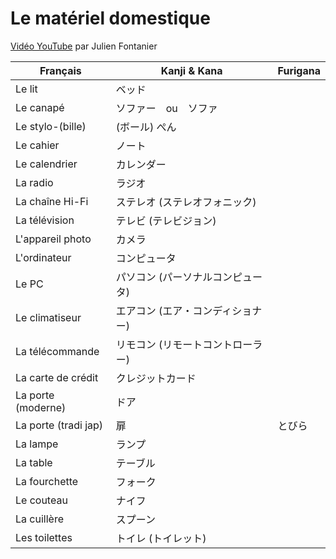 # Le matériel domestique

[Vidéo YouTube](https://www.youtube.com/watch?v=rSYYeS0xtx4) par Julien Fontanier

| Français             | Kanji & Kana       | Furigana |
| -------------------- | ------------------ | -------- |
| Le lit               | ベッド                |
| Le canapé            | ソファー　ou　ソファ        |
| Le stylo-(bille)     | (ボール) ぺん           |
| Le cahier            | ノート                |
| Le calendrier        | カレンダー              |
| La radio             | ラジオ                |
| La chaîne Hi-Fi      | ステレオ (ステレオフォニック)   |
| La télévision        | テレビ (テレビジョン)       |
| L'appareil photo     | カメラ                |
| L'ordinateur         | コンピュータ             |
| Le PC                | パソコン (パーソナルコンピュータ) |
| Le climatiseur       | エアコン (エア・コンディショナー) |
| La télécommande      | リモコン (リモートコントローラー) |
| La carte de crédit   | クレジットカード           |
| La porte (moderne)   | ドア                 |
| La porte (tradi jap) | 扉                 | とびら      |
| La lampe             | ランプ                |
| La table             | テーブル               |
| La fourchette         | フォーク               |
| Le couteau           | ナイフ                |
| La cuillère          | スプーン               |
| Les toilettes        | トイレ (トイレット)        |
